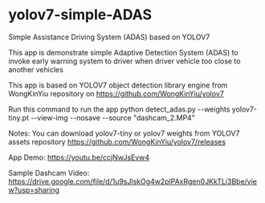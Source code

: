 # yolov7-simple-ADAS
Simple Assistance Driving System (ADAS) based on YOLOV7

This app is demonstrate simple Adaptive Detection System (ADAS) to invoke early warning system to driver when driver vehicle too close to another vehicles

This app is based on YOLOV7 object detection library engine from WongKinYiu repository on https://github.com/WongKinYiu/yolov7

Run this command to run the app
python detect_adas.py --weights yolov7-tiny.pt --view-img --nosave --source "dashcam_2.MP4"

Notes:
You can download yolov7-tiny or yolov7 weights from YOLOV7 assets repository https://github.com/WongKinYiu/yolov7/releases

App Demo:
https://youtu.be/ccjNwJsEvw4

Sample Dashcam Video:
https://drive.google.com/file/d/1u9sJlskOg4w2plPAxRgen0JKkTLi3Bbe/view?usp=sharing
